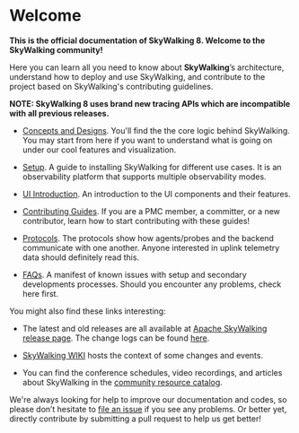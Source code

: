 # Welcome
**This is the official documentation of SkyWalking 8. Welcome to the SkyWalking community!**

Here you can learn all you need to know about **SkyWalking**’s architecture, understand how to deploy and use SkyWalking, and contribute to the project based on SkyWalking's contributing guidelines.

**NOTE: SkyWalking 8 uses brand new tracing APIs which are incompatible with all previous releases.**

- [Concepts and Designs](en/concepts-and-designs/README.md). You'll find the the core logic behind SkyWalking. You may start from here if you want to understand what is going on under our cool features and visualization.

- [Setup](en/setup/README.md). A guide to installing SkyWalking for different use cases. It is an observability platform that supports multiple observability modes.

- [UI Introduction](en/ui/README.md). An introduction to the UI components and their features. 

- [Contributing Guides](en/guides/README.md). If you are a PMC member, a committer, or a new contributor, learn how to start contributing with these guides!

- [Protocols](en/protocols/README.md). The protocols show how agents/probes and the backend communicate with one another. Anyone interested in uplink telemetry data should definitely read this.

- [FAQs](en/FAQ/README.md). A manifest of known issues with setup and secondary developments processes. Should you encounter any problems, check here first.


You might also find these links interesting:

- The latest and old releases are all available at [Apache SkyWalking release page](http://skywalking.apache.org/downloads/). The change logs can be found [here](../CHANGES.md).

- [SkyWalking WIKI](https://cwiki.apache.org/confluence/display/SKYWALKING/Home) hosts the context of some changes and events.

- You can find the conference schedules, video recordings, and articles about SkyWalking in the [community resource catalog](https://github.com/OpenSkywalking/Community).

We're always looking for help to improve our documentation and codes, so please don’t hesitate to [file an issue](https://github.com/apache/skywalking/issues/new) if you see any problems. 
Or better yet, directly contribute by submitting a pull request to help us get better!

